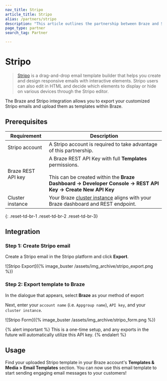 ```yaml
---
nav_title: Stripo
article_title: Stripo
alias: /partners/stripo
description: "This article outlines the partnership between Braze and Stripo, a drag-and-drop email template builder that allows you to easily create sophisticated emails with interactive elements."
page_type: partner
search_tag: Partner

---
```


# Stripo

> [Stripo](https://stripo.email/) is a drag-and-drop email template builder that helps you create and design responsive emails with interactive elements. Stripo users can also edit in HTML and decide which elements to display or hide on various devices through the Stripo editor.

The Braze and Stripo integration allows you to export your customized Stripo emails and upload them as templates within Braze.

## Prerequisites

| Requirement | Description |
| ------------| ----------- |
| Stripo account | A Stripo account is required to take advantage of this partnership. |
| Braze REST API key | A Braze REST API Key with full **Templates** permissions. <br><br> This can be created within the __Braze Dashboard -> Developer Console -> REST API Key -> Create New API Key__ |
| Cluster instance | Your Braze [cluster instance]({{site.baseurl}}/api/basics/#endpoints) aligns with your Braze dashboard and REST endpoint.  |
{: .reset-td-br-1 .reset-td-br-2 .reset-td-br-3}

## Integration

### Step 1: Create Stripo email

Create a Stripo email in the Stripo platform and click **Export**. 

![Stripo Export]({% image_buster /assets/img_archive/stripo_export.png %})

### Step 2: Export template to Braze

In the dialogue that appears, select **Braze** as your method of export 

Next, enter your `account name` (i.e. `Appgroup name`), `API key`, and your `cluster instance`.

![Stripo Form]({% image_buster /assets/img_archive/stripo_form.png %})

{% alert important %}
This is a one-time setup, and any exports in the future will automatically utilize this API key.
{% endalert %}

## Usage

Find your uploaded Stripo template in your Braze account's **Templates & Media > Email Templates** section. You can now use this email template to start sending engaging email messages to your customers!

[1]: {{site.baseurl}}/user_guide/message_building_by_channel/email/creating_an_email_template/

